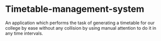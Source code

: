 # Timetable-management-system
An application which performs the task of generating a timetable for our college by ease without any collision by using manual attention to do it in any time intervals.
